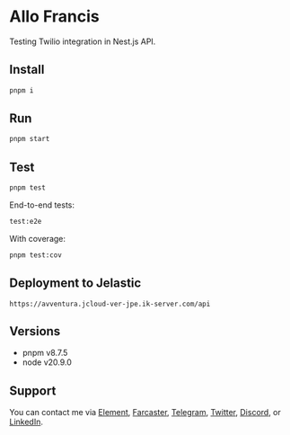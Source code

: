 # Allo Francis

Testing Twilio integration in Nest.js API. 

## Install

```bash
pnpm i
```

## Run

```bash
pnpm start
```

## Test

```bash
pnpm test
```

End-to-end tests: 

```bash
test:e2e
```

With coverage: 

```bash
pnpm test:cov
```

## Deployment to Jelastic

```
https://avventura.jcloud-ver-jpe.ik-server.com/api
```

## Versions

- pnpm v8.7.5
- node v20.9.0

## Support

You can contact me via [Element](https://matrix.to/#/@julienbrg:matrix.org), [Farcaster](https://warpcast.com/julien-), [Telegram](https://t.me/julienbrg), [Twitter](https://twitter.com/julienbrg), [Discord](https://discordapp.com/users/julienbrg), or [LinkedIn](https://www.linkedin.com/in/julienberanger/).
